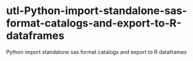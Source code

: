 # utl-Python-import-standalone-sas-format-catalogs-and-export-to-R-dataframes
Python import standalone sas format catalogs and export to R dataframes
